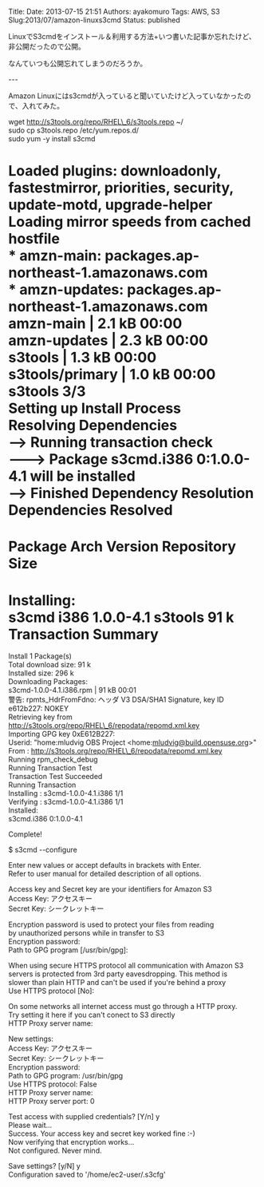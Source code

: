 Title: 
Date: 2013-07-15 21:51
Authors: ayakomuro
Tags:  AWS, S3
Slug:2013/07/amazon-linuxs3cmd
Status: published


LinuxでS3cmdをインストール＆利用する方法+いつ書いた記事か忘れたけど、非公開だったので公開。



なんていつも公開忘れてしまうのだろうか。



\-\--

Amazon
Linuxにはs3cmdが入っていると聞いていたけど入っていなかったので、入れてみた。

wget http://s3tools.org/repo/RHEL\_6/s3tools.repo \~/  
sudo cp s3tools.repo /etc/yum.repos.d/  
sudo yum -y install s3cmd

Loaded plugins: downloadonly, fastestmirror, priorities, security,
update-motd, upgrade-helper  
Loading mirror speeds from cached hostfile  
\* amzn-main: packages.ap-northeast-1.amazonaws.com  
\* amzn-updates: packages.ap-northeast-1.amazonaws.com  
amzn-main \| 2.1 kB 00:00  
amzn-updates \| 2.3 kB 00:00  
s3tools \| 1.3 kB 00:00  
s3tools/primary \| 1.0 kB 00:00  
s3tools 3/3  
Setting up Install Process  
Resolving Dependencies  
\--\> Running transaction check  
\-\--\> Package s3cmd.i386 0:1.0.0-4.1 will be installed  
\--\> Finished Dependency Resolution  
Dependencies Resolved  
===================================================================================================================================================  
Package Arch Version Repository Size  
===================================================================================================================================================  
Installing:  
s3cmd i386 1.0.0-4.1 s3tools 91 k  
Transaction Summary  
===================================================================================================================================================  
Install 1 Package(s)  
Total download size: 91 k  
Installed size: 296 k  
Downloading Packages:  
s3cmd-1.0.0-4.1.i386.rpm \| 91 kB 00:01  
警告: rpmts\_HdrFromFdno: ヘッダ V3 DSA/SHA1 Signature, key ID e612b227:
NOKEY  
Retrieving key from
http://s3tools.org/repo/RHEL\_6/repodata/repomd.xml.key  
Importing GPG key 0xE612B227:  
Userid: \"home:mludvig OBS Project
\<home:mludvig@build.opensuse.org\>\"  
From : http://s3tools.org/repo/RHEL\_6/repodata/repomd.xml.key  
Running rpm\_check\_debug  
Running Transaction Test  
Transaction Test Succeeded  
Running Transaction  
Installing : s3cmd-1.0.0-4.1.i386 1/1  
Verifying : s3cmd-1.0.0-4.1.i386 1/1  
Installed:  
s3cmd.i386 0:1.0.0-4.1

Complete!

\$ s3cmd \--configure

Enter new values or accept defaults in brackets with Enter.  
Refer to user manual for detailed description of all options.

Access key and Secret key are your identifiers for Amazon S3  
Access Key: アクセスキー  
Secret Key: シークレットキー

Encryption password is used to protect your files from reading  
by unauthorized persons while in transfer to S3  
Encryption password:  
Path to GPG program \[/usr/bin/gpg\]:

When using secure HTTPS protocol all communication with Amazon S3  
servers is protected from 3rd party eavesdropping. This method is  
slower than plain HTTP and can\'t be used if you\'re behind a proxy  
Use HTTPS protocol \[No\]:

On some networks all internet access must go through a HTTP proxy.  
Try setting it here if you can\'t conect to S3 directly  
HTTP Proxy server name:

New settings:  
Access Key: アクセスキー  
Secret Key: シークレットキー  
Encryption password:  
Path to GPG program: /usr/bin/gpg  
Use HTTPS protocol: False  
HTTP Proxy server name:  
HTTP Proxy server port: 0

Test access with supplied credentials? \[Y/n\] y  
Please wait\...  
Success. Your access key and secret key worked fine :-)  
Now verifying that encryption works\...  
Not configured. Never mind.

Save settings? \[y/N\] y  
Configuration saved to \'/home/ec2-user/.s3cfg\'




